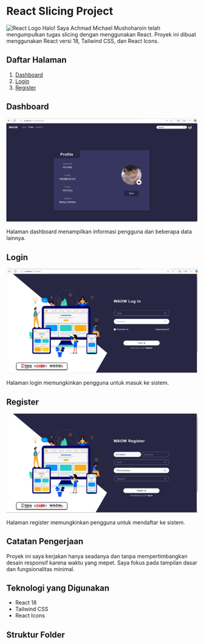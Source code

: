 # React Slicing Project

![React Logo](https://img.icons8.com/office/40/000000/react.png) 
Halo! Saya Achmad Michael Mushoharoin telah mengumpulkan tugas slicing dengan menggunakan React. Proyek ini dibuat menggunakan React versi 18, Tailwind CSS, dan React Icons.

## Daftar Halaman

1. [Dashboard](#dashboard)
2. [Login](#login)
3. [Register](#register)

## Dashboard

![Dashboard](src/assets/dashboard.png)

Halaman dashboard menampilkan informasi pengguna dan beberapa data lainnya.

## Login

![Login](src/assets/login.png)

Halaman login memungkinkan pengguna untuk masuk ke sistem.

## Register

![Register](src/assets/register.png)

Halaman register memungkinkan pengguna untuk mendaftar ke sistem.

## Catatan Pengerjaan

Proyek ini saya kerjakan hanya seadanya dan tanpa mempertimbangkan desain responsif karena waktu yang mepet. Saya fokus pada tampilan dasar dan fungsionalitas minimal.

## Teknologi yang Digunakan

- React 18
- Tailwind CSS
- React Icons

## Struktur Folder